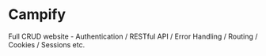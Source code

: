 # Campify
Full CRUD website - Authentication / RESTful API / Error Handling / Routing / Cookies / Sessions etc.
